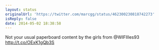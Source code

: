 ```yaml
---
layout: status
originalUrl: 'https://twitter.com/marcgg/status/462300230818742273'
isReply: false
date: 2014-05-02 18:38:58
---
```


Not your usual paperboard content by the girls from @WIFIlles93 http://t.co/OExK1gQb3S
